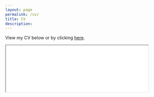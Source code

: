 ```yaml
---
layout: page
permalink: /cv/
title: CV
description: 
---
```

View my CV below or by clicking <a class="page-link" target="_blank" href="{{ '/assets/pdf/Yoon_CV.pdf' | prepend: site.baseurl | prepend: site.url }}">here</a>. <br>
<iframe src="{{ '/assets/pdf/Yoon_CV.pdf#toolbar=0' | prepend: site.baseurl | prepend: site.url }}" style="width: 90%" class="myIframe" >
<p>Hi SOF</p>
</iframe>

<script type="text/javascript" language="javascript"> 
$('.myIframe').css('height', $(window).height()+'px');
</script>
